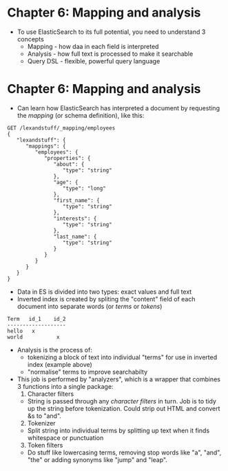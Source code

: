 # Chapter 6: Mapping and analysis

* To use ElasticSearch to its full potential, you need to understand 3 concepts
  * Mapping - how daa in each field is interpreted
  * Analysis - how full text is processed to make it searchable
  * Query DSL - flexible, powerful query language

# Chapter 6: Mapping and analysis

* Can learn how ElasticSearch has interpreted a document by requesting the *mapping* (or schema definition), like this:

```
GET /lexandstuff/_mapping/employees
{
   "lexandstuff": {
      "mappings": {
         "employees": {
            "properties": {
               "about": {
                  "type": "string"
               },
               "age": {
                  "type": "long"
               },
               "first_name": {
                  "type": "string"
               },
               "interests": {
                  "type": "string"
               },
               "last_name": {
                  "type": "string"
               }
            }
         }
      }
   }
}
```

* Data in ES is divided into two types: exact values and full text
* Inverted index is created by spliting the "content" field of each document into separate words (or *terms* or *tokens*)
```
Term   id_1    id_2
-------------------
hello   x
world           x
```
* Analysis is the process of:
  * tokenizing a block of text into individual "terms" for use in inverted index (example above)
  * "normalise" terms to improve searchabilty
* This job is performed by "analyzers", which is a wrapper that combines 3 functions into a single package:
  1. Character filters
    * String is passed through any *character filters* in turn. Job is to tidy up the string before tokenization. Could strip out HTML and convert &s to "and".
  2. Tokenizer
    * Split string into individual terms by splitting up text when it finds whitespace or punctuation
  3. Token filters
    * Do stuff like lowercasing terms, removing stop words like "a", "and", "the" or adding synonyms like "jump" and "leap".
